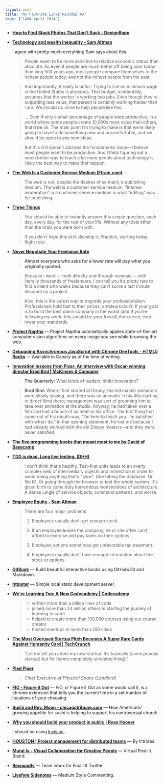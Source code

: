 ```yaml
---
layout: post
title: "My Favorite Links Roundup #3"
tags: ["1404-April 2014"]
---
```


* <i class="fa fa-thumbs-o-up"></i> **[How to Find Stock Photos That Don't Suck - DesignRope](http://designrope.com/design/find-stock-photos-dont-suck/)**

* <i class="fa fa-thumbs-o-up"></i> **[Technology and wealth inequality - Sam Altman](http://blog.samaltman.com/technology-and-wealth-inequality)**

    I agree with pretty much everything Sam says about this.

    > People seem to be more sensitive to relative economic status than absolute. So even if people are much better off being poor today than king 500 years ago, most people compare themselves to the richest people today, and not the richest people from the past.

    > And importantly, it really is unfair.  Trying to live on minimum wage in the United States is atrocious. That budget, incidentally, assumes that the worker is working two jobs.  Even though they’re outputting less value, that person is certainly working harder than I am.  We should do more to help people like this.

    > ... Even if only a small percentage of people were productive, in a world where some people create 10,000x more value than others, that’d be ok.  The main point I’m trying to make is that we’re likely going to have to do something new and uncomfortable, and we should be open to any new ideas.

    > But this still doesn’t address the fundamental issue—I believe most people want to be productive.  And I think figuring out a much better way to teach a lot more people about technology is likely the best way to make that happen.

* <i class="fa fa-thumbs-o-up"></i> **[The Web Is a Customer Service Medium (Ftrain.com)](http://www.ftrain.com/wwic.html)**

    > The web is not, despite the desires of so many, a publishing medium. The web is a customer service medium. “Intense moderation” in a customer service medium is what “editing” was for publishing.

* <i class="fa fa-thumbs-o-up"></i> **[Three Things](http://blog.codinghorror.com/three-things/)**

    > You should be able to instantly answer this simple question, each day, every day, for the rest of your life. Without any tools other than the brain you were born with.

    > If you don't have this skill, develop it. Practice, starting today. Right now.

* **[Never Negotiate Your Freelance Rate](http://planscope.io/blog/never-negotiate-freelance-rate/)**

    > **Almost everyone who asks for a lower rate will pay what you originally quoted.**

    > Because I work — both directly and through osmosis — with literally thousands of freelancers, I can tell you it’s pretty rare to find a client who walks because they can’t score a last minute discount on a project.

    > Also, this is the surest way to degrade your professionalism. Professionals hold fast to their prices; amateurs don’t. If your goal is to build the best damn company in the world (and if you’re following my work, this should be your focus!) then never, ever lower your standards.

* <i class="fa fa-thumbs-o-up"></i> **[Project Naptha](http://projectnaptha.com/)** — Project Naptha automatically applies state-of-the-art computer vision algorithms on every image you see while browsing the web.

* **[Debugging Asynchronous JavaScript with Chrome DevTools - HTML5 Rocks](http://www.html5rocks.com/en/tutorials/developertools/async-call-stack/)** — Available in Canary as of the time of writing.

* **[Innovation lessons from Pixar: An interview with Oscar-winning director Brad Bird | McKinsey & Company](http://www.mckinsey.com/insights/innovation/innovation_lessons_from_pixar_an_interview_with_oscar-winning_director_brad_bird)**

    > **The Quarterly:** What kinds of leaders inhibit innovation?

    > **Brad Bird:** When I first started at Disney, the old master animators were slowly leaving, and there was an animator in his 40s starting to direct films there; management was sort of grooming him to take over animation at the studio. Anyway, he had taken over a film and had a bunch of us meet in his office. The first thing that came out of his mouth was, “I’m here to teach you. I’m satisfied with what I do.” In that opening statement, he lost me because I had already worked with the old Disney masters—and they were never satisfied.

* **[The five programming books that meant most to me by David of Basecamp](https://signalvnoise.com/posts/3375-the-five-programming-books-that-meant-most-to-me)**

* **[TDD is dead. Long live testing. (DHH)](http://david.heinemeierhansson.com/2014/tdd-is-dead-long-live-testing.html)**

    > I don't think that's healthy. Test-first units leads to an overly complex web of intermediary objects and indirection in order to avoid doing anything that's "slow". Like hitting the database. Or file IO. Or going through the browser to test the whole system. It's given birth to some truly horrendous monstrosities of architecture. A dense jungle of service objects, command patterns, and worse.

* **[Employee Equity - Sam Altman](http://blog.samaltman.com/employee-equity)**

    > There are four major problems:
    >
    > 1) Employees usually don’t get enough stock.
    >
    > 2) If an employee leaves the company, he or she often can’t afford to exercise and pay taxes on their options.
    >
    > 3) Employee options sometimes get unfavorable tax treatment.
    >
    > 4) Employees usually don’t have enough information about the stock or options.

* **[GitBook](http://www.gitbook.io/)** — Build beautiful interactive books using GitHub/Git and Markdown.

* **[httpster](http://simbco.github.io/httpster/)** — Simple local static development server.

* **[We're Learning Too: A New Codecademy | Codecademy](http://www.codecademy.com/blog/136-we-re-learning-too-a-new-codecademy)**

    > * written more than a billion lines of code
    > * joined more than 24 million others in starting the journey of learning to code
    > * helped to create more than 100,000 courses using our course creator
    > * hosted meetups in more than 350 cities

* **[The Most Overused Startup Pitch Becomes A Super Rare Cards Against Humanity Card | TechCrunch](http://techcrunch.com/2014/04/14/the-most-overused-startup-pitch-becomes-a-cards-against-humanity-card-but-you-probably-wont-ever-see-it/)**

    > “Let me tell you about my new startup. It’s basically [some popular startup] but for [some completely unrelated thing].”

* **[Pied Piper](http://www.piedpiper.com/#the-crew)**

    > *Chief Executive of Physical Space (Landlord)*

* **[FIO - Figure it Out](http://www.fioapp.co/)** — FiO, or Figure it Out as some would call it, is a chrome extension that tells you the current time in a set number of locations of your choosing.

* **[Sushi and Rev. Moon - chicagotribune.com](http://www.chicagotribune.com/news/watchdog/chi-0604sushi-1-story,0,4666032,full.story)** — How Americans' growing appetite for sushi is helping to support his controversial church.

* **[Why you should build your product in public | Ryan Hoover](http://ryanhoover.me/post/83426962555/why-you-should-build-your-product-in-public)**

    I should be using [Invision](http://www.invisionapp.com/)...

* **[HOUSTON | Project management for distributed teams](http://intridea.github.io/houston/)** — By Intridea.

* **[Mural.ly - Visual Collaboration for Creative People](https://mural.ly/)** — Virtual Post-it Board.

* **[Respondly](https://respond.ly/?utm_source=Product+Hunt&utm_campaign=6a3a56d049-daily-email-04-21-2014&utm_medium=email&utm_term=0_2cd7d34185-6a3a56d049-121053537)** — Team Inbox for Email & Twitter


* **[Livefyre Sidenotes](http://blog.livefyre.com/say-hello-to-sidenotes/?utm_source=Product+Hunt&utm_campaign=6a3a56d049-daily-email-04-21-2014&utm_medium=email&utm_term=0_2cd7d34185-6a3a56d049-121053537)** — Medium Style Commenting.

